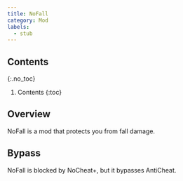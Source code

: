 ```yaml
---
title: NoFall
category: Mod
labels:
  - stub
---
```

## Contents
{:.no_toc}
1. Contents
{:toc}

## Overview
NoFall is a mod that protects you from fall damage.

## Bypass
NoFall is blocked by NoCheat+, but it bypasses AntiCheat.
